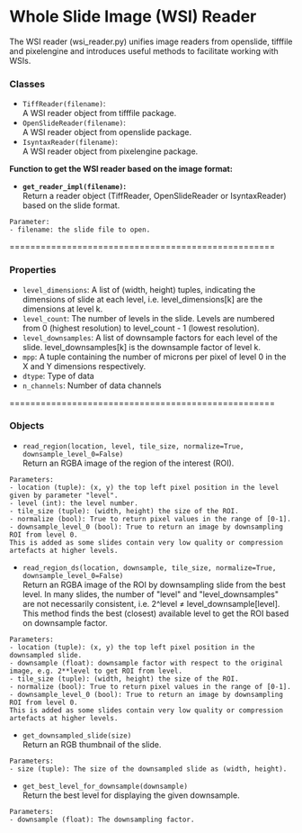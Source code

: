 Whole Slide Image (WSI) Reader
===================================================
The WSI reader (wsi_reader.py) unifies image readers from openslide, tifffile and pixelengine and introduces useful methods to facilitate working with WSIs.  

### Classes 

* `TiffReader(filename)`:  <br>
A WSI reader object from tifffile package.
* `OpenSlideReader(filename)`:  <br>
A WSI reader object from openslide package.
* `IsyntaxReader(filename)`:  <br>
A WSI reader object from pixelengine package.

<b> Function to get the WSI reader based on the image format:
* `get_reader_impl(filename)`:  <br>  </b>
Return a reader object (TiffReader, OpenSlideReader or IsyntaxReader) based on the slide format.
```
Parameter: 
- filename: the slide file to open.
``` 



===================================================
### Properties 

* `level_dimensions`:  A list of (width, height) tuples, indicating the dimensions of slide at each level, i.e. level_dimensions[k] are the dimensions at level k.
* `level_count`:  The number of levels in the slide. Levels are numbered from 0 (highest resolution) to level_count - 1 (lowest resolution).
* `level_downsamples`:  A list of downsample factors for each level of the slide. level_downsamples[k] is the downsample factor of level k.
* `mpp`:  A tuple containing the number of microns per pixel of level 0 in the X and Y dimensions respectively.
* `dtype`:  Type of data
* `n_channels`:  Number of data channels 

===================================================
###  Objects


* `read_region(location, level, tile_size, normalize=True, downsample_level_0=False)` <br>
Return an RGBA image of the region of the interest (ROI).

```
Parameters: 
- location (tuple): (x, y) the top left pixel position in the level given by parameter "level". 
- level (int): the level number.
- tile_size (tuple): (width, height) the size of the ROI.
- normalize (bool): True to return pixel values in the range of [0-1].
- downsample_level_0 (bool): True to return an image by downsampling ROI from level 0. 
This is added as some slides contain very low quality or compression artefacts at higher levels. 
```

* `read_region_ds(location, downsample, tile_size, normalize=True, downsample_level_0=False)` <br>
Return an RGBA image of the ROI by downsampling slide from the best level.
In many slides, the number of "level" and "level_downsamples" are not necessarily consistent, i.e.  2^level ≠ level_downsample[level].
This method finds the best (closest) available level to get the ROI based on downsample factor.

```
Parameters: 
- location (tuple): (x, y) the top left pixel position in the downsampled slide. 
- downsample (float): downsample factor with respect to the original image, e.g. 2**level to get ROI from level.
- tile_size (tuple): (width, height) the size of the ROI.
- normalize (bool): True to return pixel values in the range of [0-1].
- downsample_level_0 (bool): True to return an image by downsampling ROI from level 0. 
This is added as some slides contain very low quality or compression artefacts at higher levels. 
```

* `get_downsampled_slide(size)`   <br>
Return an RGB thumbnail of the slide. <br>
```
Parameters: 
- size (tuple): The size of the downsampled slide as (width, height). 
``` 

* `get_best_level_for_downsample(downsample)` <br>
Return the best level for displaying the given downsample.
```
Parameters: 
- downsample (float): The downsampling factor.
``` 


